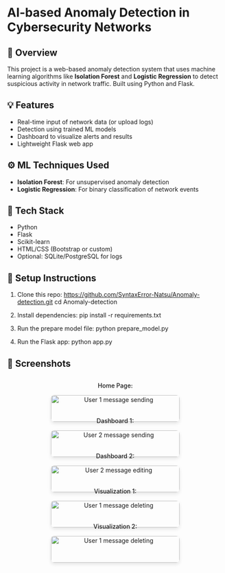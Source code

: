 # AI-based Anomaly Detection in Cybersecurity Networks

## 📌 Overview
This project is a web-based anomaly detection system that uses machine learning algorithms like **Isolation Forest** and **Logistic Regression** to detect suspicious activity in network traffic. Built using Python and Flask.

## 💡 Features
- Real-time input of network data (or upload logs)
- Detection using trained ML models
- Dashboard to visualize alerts and results
- Lightweight Flask web app

## ⚙️ ML Techniques Used
- **Isolation Forest**: For unsupervised anomaly detection
- **Logistic Regression**: For binary classification of network events

## 🚀 Tech Stack
- Python
- Flask
- Scikit-learn
- HTML/CSS (Bootstrap or custom)
- Optional: SQLite/PostgreSQL for logs

## 🔧 Setup Instructions
1. Clone this repo:
https://github.com/SyntaxError-Natsu/Anomaly-detection.git
cd Anomaly-detection

2. Install dependencies:
pip install -r requirements.txt

3. Run the prepare model file:
python prepare_model.py

4. Run the Flask app:
python app.py

## 📸 Screenshots

<div style="display: flex; justify-content: center; flex-wrap: wrap; gap: 20px; margin-top: 20px;">
  <div style="width: 300px; text-align: center;">
    <p style="margin-top: 10px; font-weight: 500; text-align: center;">Home Page:</p>
    <img src="https://github.com/user-attachments/assets/1e2f43a4-471e-4f16-9a37-697a1669deb4" alt="User 1 message sending" style="width: 100%; border-radius: 8px; box-shadow: 0 4px 8px rgba(0,0,0,0.1);">
  </div>
  <div style="width: 300px; text-align: center;">
    <p style="margin-top: 10px; font-weight: 500; text-align: center;">Dashboard 1:</p>
    <img src="https://github.com/user-attachments/assets/5ecd261c-03ff-4cfb-a9ab-928506479201" alt="User 2 message sending" style="width: 100%; border-radius: 8px; box-shadow: 0 4px 8px rgba(0,0,0,0.1);">
  </div>
  <div style="width: 300px; text-align: center;">
    <p style="margin-top: 10px; font-weight: 500; text-align: center;">Dashboard 2:</p>
    <img src="https://github.com/user-attachments/assets/d52712b1-bc3e-4cd1-ba5e-c4817f996fe6" alt="User 2 message editing" style="width: 100%; border-radius: 8px; box-shadow: 0 4px 8px rgba(0,0,0,0.1);">
  </div>
  <div style="width: 300px; text-align: center;">
    <p style="margin-top: 10px; font-weight: 500; text-align: center;">Visualization 1:</p>
    <img src="https://github.com/user-attachments/assets/1cb88c20-3719-4ff4-a593-e8a94cb77ad8" alt="User 1 message deleting" style="width: 100%; border-radius: 8px; box-shadow: 0 4px 8px rgba(0,0,0,0.1);">
  </div>
   <div style="width: 300px; text-align: center;">
     <p style="margin-top: 10px; font-weight: 500; text-align: center;">Visualization 2:</p>
    <img src="https://github.com/user-attachments/assets/65183176-c29a-46b5-9282-3f0de31e1c8c" alt="User 1 message deleting" style="width: 100%; border-radius: 8px; box-shadow: 0 4px 8px rgba(0,0,0,0.1);">
  </div>
</div>
